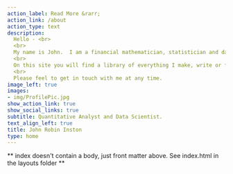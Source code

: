 ```yaml
---
action_label: Read More &rarr;
action_link: /about
action_type: text
description: 
  Hello - <br> 
  <br>
  My name is John.  I am a financial mathematician, statistician and data scientist.  <br>
  <br>
  On this site you will find a library of everything I make, write or feel compelled to share on the internet.  <br>
  <br>
  Please feel to get in touch with me at any time.
image_left: true
images:
- img/ProfilePic.jpg
show_action_link: true
show_social_links: true
subtitle: Quantitative Analyst and Data Scientist.
text_align_left: true
title: John Robin Inston
type: home
---
```


** index doesn't contain a body, just front matter above.
See index.html in the layouts folder **
